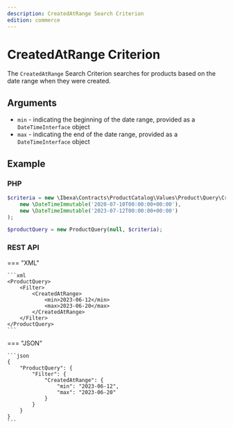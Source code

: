 ```yaml
---
description: CreatedAtRange Search Criterion
edition: commerce
---
```


# CreatedAtRange Criterion

The `CreatedAtRange` Search Criterion searches for products based on the date range when they were created.

## Arguments

- `min` - indicating the beginning of the date range, provided as a `DateTimeInterface` object
- `max` - indicating the end of the date range, provided as a `DateTimeInterface` object

## Example

### PHP

``` php
$criteria = new \Ibexa\Contracts\ProductCatalog\Values\Product\Query\Criterion\CreatedAtRange(
    new \DateTimeImmutable('2020-07-10T00:00:00+00:00'),
    new \DateTimeImmutable('2023-07-12T00:00:00+00:00')
);

$productQuery = new ProductQuery(null, $criteria);
```

### REST API

=== "XML"

    ```xml
    <ProductQuery>
        <Filter>
            <CreatedAtRange>
                <min>2023-06-12</min>
                <max>2023-06-20</max>
            </CreatedAtRange>
        </Filter>
    </ProductQuery>
    ```

=== "JSON"

    ```json
    {
        "ProductQuery": {
            "Filter": {
                "CreatedAtRange": {
                    "min": "2023-06-12",
                    "max": "2023-06-20"
                }
            }
        }
    }
    ```